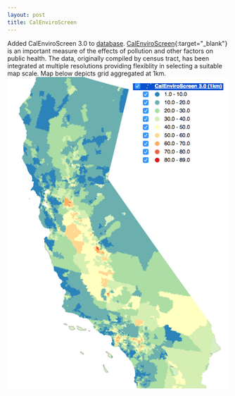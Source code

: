 ```yaml
---
layout: post
title: CalEnviroScreen
---
```

Added CalEnviroScreen 3.0 to [database](../pages/database.html). [CalEnviroScreen](http://oehha.ca.gov/calenviroscreen){:target="_blank"} is an important measure of the effects of pollution and other factors on public health.
The data, originally compiled by census tract, has been integrated at multiple resolutions providing flexiblity in selecting a suitable map scale. 
Map below depicts grid aggregated at 1km.
![](screen_calenviro2.png)
